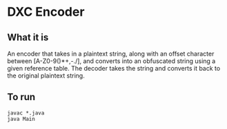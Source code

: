 # DXC Encoder
## What it is
An encoder that takes in a plaintext string, along with an offset character between [A-Z0-9()*+,-./], and converts into an obfuscated string using a given reference table.
The decoder takes the string and converts it back to the original plaintext string.

## To run
```
javac *.java
java Main
```

